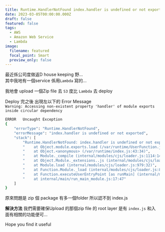 ```yaml
---
title: Runtime.HandlerNotFound index.handler is undefined or not exported
date: 2023-03-05T00:00:00.000Z
draft: false
featured: false
tags:
  - AWS
  - Amazon Web Service
  - Lambda
image:
  filename: featured
  focal_point: Smart
  preview_only: false
---
```


最近係公司度做返D house keeping 野...  
其中我地有一個service 係用`Lambda` 寫的...  

我地會 upload 一個Zip file 去 `S3` 度比 `Lambda` 去 deploy  

Deploy 完之後 出現左以下的 Error Message  
`Warning: Accessing non-existent property 'handler' of module exports inside circular dependency`

```bash
ERROR	Uncaught Exception 	
{
    "errorType": "Runtime.HandlerNotFound",
    "errorMessage": "index.handler is undefined or not exported",
    "stack": [
        "Runtime.HandlerNotFound: index.handler is undefined or not exported",
        "    at Object.module.exports.load (/var/runtime/UserFunction.js:304:11)",
        "    at Object.<anonymous> (/var/runtime/index.js:43:34)",
        "    at Module._compile (internal/modules/cjs/loader.js:1114:14)",
        "    at Object.Module._extensions..js (internal/modules/cjs/loader.js:1143:10)",
        "    at Module.load (internal/modules/cjs/loader.js:979:32)",
        "    at Function.Module._load (internal/modules/cjs/loader.js:819:12)",
        "    at Function.executeUserEntryPoint [as runMain] (internal/modules/run_main.js:75:12)",
        "    at internal/main/run_main_module.js:17:47"
    ]
}
```

原來問題是 zip 個 package 有多一個folder 所以認不到 index.js

**解決方法**
我們需要確保Upload 的那個zip file 的 root layer 是有 `index.js` 和入面有相關的功能便可...  

Hope you find it useful